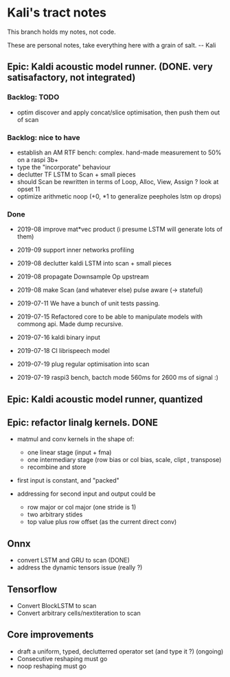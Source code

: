 # Kali's tract notes

This branch holds my notes, not code.

These are personal notes, take everything here with a grain of salt. -- Kali

## Epic: Kaldi acoustic model runner. (DONE. very satisafactory, not integrated)

### Backlog: TODO

* optim discover and apply concat/slice optimisation, then push them out of scan

### Backlog: nice to have

* establish an AM RTF bench: complex. hand-made measurement to 50% on a raspi 3b+
* type the "incorporate" behaviour
* declutter TF LSTM to Scan + small pieces
* should Scan be rewritten in terms of Loop, Alloc, View, Assign ? look at opset 11
* optimize arithmetic noop (+0, *1 to generalize peepholes lstm op drops)

### Done

* 2019-08 improve mat*vec product (i presume LSTM will generate lots of them)
* 2019-09 support inner networks profiling
* 2019-08 declutter kaldi LSTM into scan + small pieces
* 2019-08 propagate Downsample Op upstream
* 2019-08 make Scan (and whatever else) pulse aware (-> stateful)
* 2019-07-11 We have a bunch of unit tests passing.

* 2019-07-15 Refactored core to be able to manipulate models with commong api. Made dump recursive.
* 2019-07-16 kaldi binary input
* 2019-07-18 CI librispeech model
* 2019-07-19 plug regular optimisation into scan
* 2019-07-19 raspi3 bench, bactch mode 560ms for 2600 ms of signal :)

## Epic: Kaldi acoustic model runner, quantized

### 

## Epic: refactor linalg kernels. DONE

* matmul and conv kernels in the shape of:
    * one linear stage (input + fma)
    * one intermediary stage (row bias or col bias, scale, clipt , transpose)
    * recombine and store

* first input is constant, and "packed"

* addressing for second input and output could be
    * row major or col major (one stride is 1)
    * two arbitrary stides
    * top value plus row offset (as the current direct conv)

## Onnx

* convert LSTM and GRU to scan (DONE)
* address the dynamic tensors issue (really ?)

## Tensorflow

* Convert BlockLSTM to scan
* Convert arbitrary cells/nextiteration to scan

## Core improvements

* draft a uniform, typed, declutterred operator set (and type it ?) (ongoing)
* Consecutive reshaping must go
* noop reshaping must go
